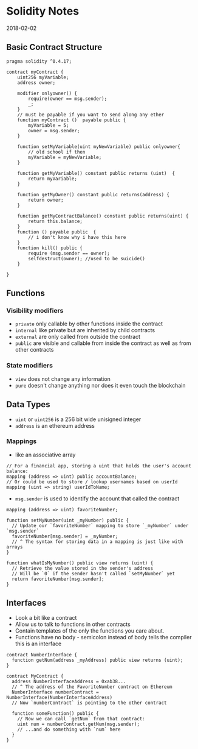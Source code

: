 
# Solidity Notes

2018-02-02

## Basic Contract Structure

```solidity
pragma solidity ^0.4.17;

contract myContract {
    uint256 myVariable; 
    address owner;
    
    modifier onlyowner() {
        require(owner == msg.sender);
        _; 
    }
    // must be payable if you want to send along any ether
    function myContract ()  payable public {
        myVariable = 5;
        owner = msg.sender;
    }
    
    function setMyVariable(uint myNewVariable) public onlyowner{
        // old school if then 
        myVariable = myNewVariable;
    }
    
    function getMyVariable() constant public returns (uint)  {
        return myVariable;
    }    
    
    function getMyOwner() constant public returns(address) {
        return owner;
    }
    
    function getMyContractBalance() constant public returns(uint) {
        return this.balance;
    }
    function () payable public  {
        // i don't know why i have this here
    }
    function kill() public {
        require (msg.sender == owner);
        selfdestruct(owner); //used to be suicide()
    }
    
}
```


## Functions

### Visibility modifiers
* ```private``` only callable by other functions inside the contract
* ```internal``` like private but are inherited by child contracts
* ```external``` are only called from outside the contract
* ```public``` are visible and callable from inside the contract as well as 
from other contracts
### State modifiers
* ```view``` does not change any information
* ```pure``` doesn't change anything nor does it even touch the blockchain 

## Data Types

- ```uint``` or ```uint256``` is a 256 bit wide unisigned integer
- ```address``` is an ethereum address
### Mappings
* like an associative array 
```solidity
// For a financial app, storing a uint that holds the user's account balance:
mapping (address => uint) public accountBalance;
// Or could be used to store / lookup usernames based on userId
mapping (uint => string) userIdToName;
```
* ```msg.sender``` is used to identify the account that called the contract
```solidity
mapping (address => uint) favoriteNumber;

function setMyNumber(uint _myNumber) public {
  // Update our `favoriteNumber` mapping to store `_myNumber` under `msg.sender`
  favoriteNumber[msg.sender] = _myNumber;
  // ^ The syntax for storing data in a mapping is just like with arrays
}

function whatIsMyNumber() public view returns (uint) {
  // Retrieve the value stored in the sender's address
  // Will be `0` if the sender hasn't called `setMyNumber` yet
  return favoriteNumber[msg.sender];
}
```

## Interfaces

* Look a bit like a contract
* Allow us to talk to functions in other contracts
* Contain templates of the only the functions you care about.
* Functions have no body - semicolon instead of body tells the compiler this is an 
interface 

```solidity
contract NumberInterface {
  function getNum(address _myAddress) public view returns (uint);
}

contract MyContract {
  address NumberInterfaceAddress = 0xab38... 
  // ^ The address of the FavoriteNumber contract on Ethereum
  NumberInterface numberContract = NumberInterface(NumberInterfaceAddress)
  // Now `numberContract` is pointing to the other contract

  function someFunction() public {
    // Now we can call `getNum` from that contract:
    uint num = numberContract.getNum(msg.sender);
    // ...and do something with `num` here
  }
}


```


